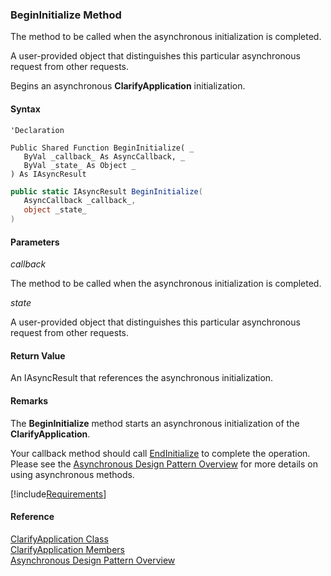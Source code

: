 ﻿### BeginInitialize Method

The method to be called when the asynchronous initialization is completed.

A user-provided object that distinguishes this particular asynchronous request from other requests.

Begins an asynchronous **ClarifyApplication** initialization.

#### Syntax

```vbnet
'Declaration

Public Shared Function BeginInitialize( _
   ByVal _callback_ As AsyncCallback, _
   ByVal _state_ As Object _
) As IAsyncResult
```

```csharp
public static IAsyncResult BeginInitialize( 
   AsyncCallback _callback_,
   object _state_
)
```

#### Parameters

_callback_

The method to be called when the asynchronous initialization is completed.

_state_

A user-provided object that distinguishes this particular asynchronous request from other requests.

#### Return Value

An IAsyncResult that references the asynchronous initialization.

#### Remarks

The **BeginInitialize** method starts an asynchronous initialization of the **ClarifyApplication**.

Your callback method should call [EndInitialize](fcSDK~FChoice.Foundation.Clarify.ClarifyApplication~EndInitialize.md) to complete the operation. Please see the [Asynchronous Design Pattern Overview](http://msdn.microsoft.com/library/default.asp?url=/library/en-us/cpguide/html/cpconasynchronousdesignpatternoverview.asp) for more details on using asynchronous methods.

[!include[Requirements](../partials/requirements.md)]

#### Reference

[ClarifyApplication Class](fcSDK~FChoice.Foundation.Clarify.ClarifyApplication.md)  
[ClarifyApplication Members](fcSDK~FChoice.Foundation.Clarify.ClarifyApplication_members.md)  
[Asynchronous Design Pattern Overview](#)